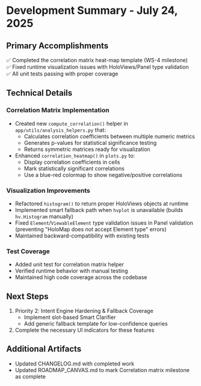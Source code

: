 # Development Summary - July 24, 2025

## Primary Accomplishments
✅ Completed the correlation matrix heat-map template (WS-4 milestone)  
✅ Fixed runtime visualization issues with HoloViews/Panel type validation  
✅ All unit tests passing with proper coverage

## Technical Details

### Correlation Matrix Implementation
- Created new `compute_correlation()` helper in `app/utils/analysis_helpers.py` that:
  - Calculates correlation coefficients between multiple numeric metrics
  - Generates p-values for statistical significance testing
  - Returns symmetric matrices ready for visualization
- Enhanced `correlation_heatmap()` in `plots.py` to:
  - Display correlation coefficients in cells
  - Mark statistically significant correlations
  - Use a blue-red colormap to show negative/positive correlations

### Visualization Improvements
- Refactored `histogram()` to return proper HoloViews objects at runtime
- Implemented smart fallback path when `hvplot` is unavailable (builds `hv.Histogram` manually)
- Fixed `Element`/`ViewableElement` type validation issues in Panel validation (preventing "HoloMap does not accept Element type" errors)
- Maintained backward-compatibility with existing tests

### Test Coverage
- Added unit test for correlation matrix helper
- Verified runtime behavior with manual testing
- Maintained high code coverage across the codebase

## Next Steps
1. Priority 2: Intent Engine Hardening & Fallback Coverage
   - Implement slot-based Smart Clarifier
   - Add generic fallback template for low-confidence queries
2. Complete the necessary UI indicators for these features

## Additional Artifacts
- Updated CHANGELOG.md with completed work
- Updated ROADMAP_CANVAS.md to mark Correlation matrix milestone as complete 